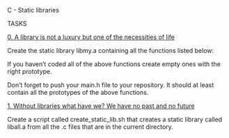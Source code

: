 C - Static libraries

TASKS

[0. A library is not a luxury but one of the necessities of life](libmy.a)

Create the static library libmy.a containing all the functions listed below:

If you haven’t coded all of the above functions create empty ones with the right prototype.

Don’t forget to push your main.h file to your repository. It should at least contain all the prototypes of the above functions.

[1. Without libraries what have we? We have no past and no future](create_static_lib.sh)

Create a script called create_static_lib.sh that creates a static library called liball.a from all the .c files that are in the current directory.


